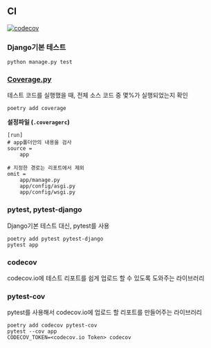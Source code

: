 ## CI

[![codecov](https://codecov.io/gh/WPS-12th/CI/branch/master/graph/badge.svg)](https://codecov.io/gh/WPS-12th/CI)

### Django기본 테스트

```
python manage.py test
```



### [Coverage.py](https://coverage.readthedocs.io/en/coverage-5.0.3/)

테스트 코드를 실행했을 때, 전체 소스 코드 중 몇%가 실행되었는지 확인

```
poetry add coverage
```

**설정파일 (`.coveragerc`)**

```
[run]
# app폴더안의 내용을 검사
source =
    app

# 지정한 경로는 리포트에서 제외
omit =
    app/manage.py
    app/config/asgi.py
    app/config/wsgi.py
```



### pytest, pytest-django

Django기본 테스트 대신, pytest를 사용

```
poetry add pytest pytest-django
pytest app
```



### codecov

codecov.io에 테스트 리포트를 쉽게 업로드 할 수 있도록 도와주는 라이브러리

### pytest-cov

pytest를 사용해서 codecov.io에 업로드 할 리포트를 만들어주는 라이브러리

```
poetry add codecov pytest-cov
pytest --cov app
CODECOV_TOKEN=<codecov.io Token> codecov
```

